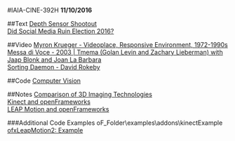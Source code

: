 #IAIA-CINE-392H
**11/10/2016**

##Text
[Depth Sensor Shootout](https://stimulant.com/depth-sensor-shootout-2/)  
[Did Social Media Ruin Election 2016?](http://www.npr.org/2016/11/08/500686320/did-social-media-ruin-election-2016)  

##Video
[Myron Krueger - Videoplace, Responsive Environment, 1972-1990s](https://www.youtube.com/watch?v=dmmxVA5xhuo)  
[Messa di Voce - 2003 | Tmema (Golan Levin and Zachary Lieberman) with Jaap Blonk and Joan La Barbara](http://www.flong.com/projects/messa/)  
[Sorting Daemon - David Rokeby](http://www.davidrokeby.com/sorting.html)

##Code
[Computer Vision](../c++/029_ComputerVision)

##Notes
[Comparison of 3D Imaging Technologies](https://goo.gl/mmAFjo)  
[Kinect and openFrameworks](https://github.com/openframeworks/openFrameworks/tree/master/addons/ofxKinect)  
[LEAP Motion and openFrameworks](https://github.com/genekogan/ofxLeapMotion2)

###Additional Code Examples
oF_Folder\examples\addons\kinectExample  
[ofxLeapMotion2: Example](https://github.com/genekogan/ofxLeapMotion2/tree/master/example)
